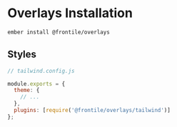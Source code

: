 # Overlays Installation

```sh
ember install @frontile/overlays
```

## Styles

```js
// tailwind.config.js

module.exports = {
  theme: {
    // ...
  },
  plugins: [require('@frontile/overlays/tailwind')]
};
```

